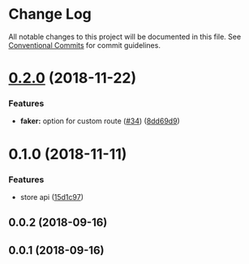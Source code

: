 # Change Log

All notable changes to this project will be documented in this file.
See [Conventional Commits](https://conventionalcommits.org) for commit guidelines.

<a name="0.2.0"></a>
# [0.2.0](https://github.com/gridsome/gridsome/tree/master/packages/source-faker/compare/@gridsome/source-faker@0.1.0...@gridsome/source-faker@0.2.0) (2018-11-22)


### Features

* **faker:** option for custom route ([#34](https://github.com/gridsome/gridsome/tree/master/packages/source-faker/issues/34)) ([8dd69d9](https://github.com/gridsome/gridsome/tree/master/packages/source-faker/commit/8dd69d9))





<a name="0.1.0"></a>
# 0.1.0 (2018-11-11)


### Features

* store api ([15d1c97](https://github.com/gridsome/gridsome/tree/master/packages/source-faker/commit/15d1c97))



<a name="0.0.2"></a>
## 0.0.2 (2018-09-16)



<a name="0.0.1"></a>
## 0.0.1 (2018-09-16)
